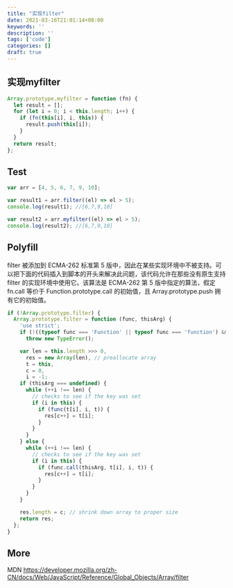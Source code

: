 ```yaml
---
title: "实现filter"
date: 2021-03-16T21:01:14+08:00
keywords: ''
description: ''
tags: ['code']
categories: []
draft: true
---
```


## 实现myfilter

```javascript
Array.prototype.myfilter = function (fn) {
  let result = [];
  for (let i = 0; i < this.length; i++) {
    if (fn(this[i], i, this)) {
      result.push(this[i]);
    }
  }
  return result;
};
```

## Test 

```javascript
var arr = [4, 5, 6, 7, 9, 10];

var result1 = arr.filter((el) => el > 5);
console.log(result1); //[6,7,9,10]

var result2 = arr.myfilter((el) => el > 5);
console.log(result2); //[6,7,9,10]
```

## Polyfill

filter 被添加到 ECMA-262 标准第 5 版中，因此在某些实现环境中不被支持。可以把下面的代码插入到脚本的开头来解决此问题，该代码允许在那些没有原生支持 filter 的实现环境中使用它。该算法是 ECMA-262 第 5 版中指定的算法，假定 fn.call 等价于 Function.prototype.call 的初始值，且 Array.prototype.push 拥有它的初始值。

```javascript
if (!Array.prototype.filter) {
  Array.prototype.filter = function (func, thisArg) {
    'use strict';
    if (!((typeof func === 'Function' || typeof func === 'function') && this))
      throw new TypeError();

    var len = this.length >>> 0,
      res = new Array(len), // preallocate array
      t = this,
      c = 0,
      i = -1;
    if (thisArg === undefined) {
      while (++i !== len) {
        // checks to see if the key was set
        if (i in this) {
          if (func(t[i], i, t)) {
            res[c++] = t[i];
          }
        }
      }
    } else {
      while (++i !== len) {
        // checks to see if the key was set
        if (i in this) {
          if (func.call(thisArg, t[i], i, t)) {
            res[c++] = t[i];
          }
        }
      }
    }

    res.length = c; // shrink down array to proper size
    return res;
  };
}
```

## More

MDN 
https://developer.mozilla.org/zh-CN/docs/Web/JavaScript/Reference/Global_Objects/Array/filter



